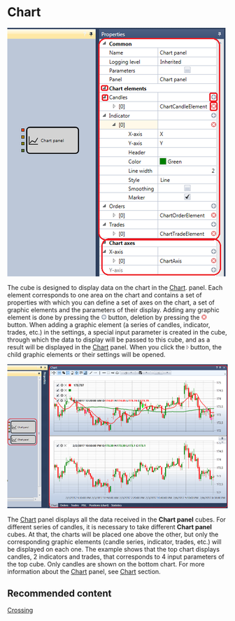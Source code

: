 # Chart

![Designer Panel graphics 00](../images/Designer_Panel_graphics_00.png)

The cube is designed to display data on the chart in the [Chart](Designer_Chart.md). panel. Each element corresponds to one area on the chart and contains a set of properties with which you can define a set of axes on the chart, a set of graphic elements and the parameters of their display. Adding any graphic element is done by pressing the ![Designer Panel graphics 01](../images/Designer_Panel_graphics_01.png) button, deletion by pressing the ![Designer Panel graphics 02](../images/Designer_Panel_graphics_02.png) button. When adding a graphic element (a series of candles, indicator, trades, etc.) in the settings, a special input parameter is created in the cube, through which the data to display will be passed to this cube, and as a result will be displayed in the [Chart](Designer_Chart.md) panel. When you click the ![Designer Panel graphics 03](../images/Designer_Panel_graphics_03.png) button, the child graphic elements or their settings will be opened.

![Designer Panel graphics 04](../images/Designer_Panel_graphics_04.png)

The [Chart](Designer_Chart.md) panel displays all the data received in the **Chart panel** cubes. For different series of candles, it is necessary to take different **Chart panel** cubes. At that, the charts will be placed one above the other, but only the corresponding graphic elements (candle series, indicator, trades, etc.) will be displayed on each one. The example shows that the top chart displays candles, 2 indicators and trades, that corresponds to 4 input parameters of the top cube. Only candles are shown on the bottom chart. For more information about the [Chart](Designer_Chart.md) panel, see [Chart](Designer_Chart.md) section.

## Recommended content

[Crossing](Designer_Crossing.md)

